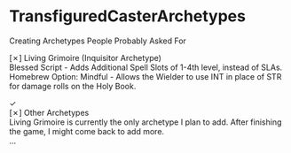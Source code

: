 # TransfiguredCasterArchetypes
Creating Archetypes People Probably Asked For  

[✗] Living Grimoire (Inquisitor Archetype)  
Blessed Script - Adds Additional Spell Slots of 1-4th level, instead of SLAs.  
Homebrew Option: Mindful - Allows the Wielder to use INT in place of STR for damage rolls on the Holy Book.  

✓  
[✗] Other Archetypes  
Living Grimoire is currently the only archetype I plan to add. After finishing the game, I might come back to add more.  
...  
